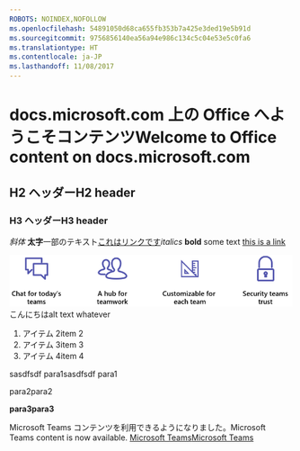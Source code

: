 ```yaml
---
ROBOTS: NOINDEX,NOFOLLOW
ms.openlocfilehash: 54891050d68ca655fb353b7a425e3ded19e5b91d
ms.sourcegitcommit: 9756856140ea56a94e986c134c5c04e53e5c0fa6
ms.translationtype: HT
ms.contentlocale: ja-JP
ms.lasthandoff: 11/08/2017
---
```

# <a name="welcome-to-office-content-on-docsmicrosoftcom"></a><span data-ttu-id="ce506-101">docs.microsoft.com 上の Office へようこそコンテンツ</span><span class="sxs-lookup"><span data-stu-id="ce506-101">Welcome to Office content on docs.microsoft.com</span></span>
## <a name="h2-header"></a><span data-ttu-id="ce506-102">H2 ヘッダー</span><span class="sxs-lookup"><span data-stu-id="ce506-102">H2 header</span></span>
### <a name="h3-header"></a><span data-ttu-id="ce506-103">H3 ヘッダー</span><span class="sxs-lookup"><span data-stu-id="ce506-103">H3 header</span></span>

<span data-ttu-id="ce506-104">*斜体*
**太字**一部のテキスト[これはリンクです](Office-365-groups.md)</span><span class="sxs-lookup"><span data-stu-id="ce506-104">*italics*
**bold** some text [this is a link](Office-365-groups.md)</span></span>

<span data-ttu-id="ce506-105">![何かの代替テキスト](media/Overview-Microsoft-Teams-image1.png) こんにちは</span><span class="sxs-lookup"><span data-stu-id="ce506-105">alt text whatever</span></span>
1. <span data-ttu-id="ce506-106">アイテム 2</span><span class="sxs-lookup"><span data-stu-id="ce506-106">item 2</span></span>
2. <span data-ttu-id="ce506-107">アイテム 3</span><span class="sxs-lookup"><span data-stu-id="ce506-107">item 3</span></span>
3. <span data-ttu-id="ce506-108">アイテム 4</span><span class="sxs-lookup"><span data-stu-id="ce506-108">item 4</span></span>





<span data-ttu-id="ce506-109">sasdfsdf para1</span><span class="sxs-lookup"><span data-stu-id="ce506-109">sasdfsdf para1</span></span>

<span data-ttu-id="ce506-110">para2</span><span class="sxs-lookup"><span data-stu-id="ce506-110">para2</span></span>

<span data-ttu-id="ce506-111">**para3**</span><span class="sxs-lookup"><span data-stu-id="ce506-111">**para3**</span></span>




<span data-ttu-id="ce506-112">Microsoft Teams コンテンツを利用できるようになりました。</span><span class="sxs-lookup"><span data-stu-id="ce506-112">Microsoft Teams content is now available.</span></span>
[<span data-ttu-id="ce506-113">Microsoft Teams</span><span class="sxs-lookup"><span data-stu-id="ce506-113">Microsoft Teams</span></span>](https://docs.microsoft.com/MicrosoftTeams)
